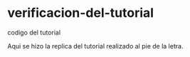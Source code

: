 # verificacion-del-tutorial
codigo del tutorial



Aqui se hizo la replica del tutorial realizado al pie de la letra.

